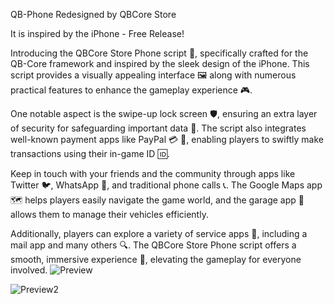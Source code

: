 QB-Phone Redesigned by QBCore Store

It is inspired by the iPhone - Free Release!

Introducing the QBCore Store Phone script 📱, specifically crafted for the QB-Core framework and inspired by the sleek design of the iPhone. This script provides a visually appealing interface 🖼️ along with numerous practical features to enhance the gameplay experience 🎮.

One notable aspect is the swipe-up lock screen 🛡️, ensuring an extra layer of security for safeguarding important data 🔐. The script also integrates well-known payment apps like PayPal 💳 💸, enabling players to swiftly make transactions using their in-game ID 🆔.

Keep in touch with your friends and the community through apps like Twitter 🐦, WhatsApp 💬, and traditional phone calls 📞. The Google Maps app 🗺️ helps players easily navigate the game world, and the garage app 🚗 allows them to manage their vehicles efficiently.

Additionally, players can explore a variety of service apps 📧, including a mail app and many others 🔍. The QBCore Store Phone script offers a smooth, immersive experience 🌟, elevating the gameplay for everyone involved.
![Preview](https://github.com/user-attachments/assets/de610022-cc91-4a66-b48e-f392c2313e06)


![Preview2](https://github.com/user-attachments/assets/1f6f495b-a867-455d-a5b6-48e14589b17a)
